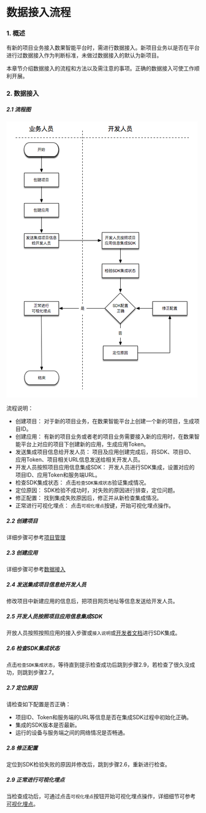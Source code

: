# 数据接入流程

### 1. 概述

有新的项目业务接入数果智能平台时，需进行数据接入。新项目业务以是否在平台进行过数据接入作为判断标准，未做过数据接入的默认为新项目。

本章节介绍数据接入的流程和方法以及需注意的事项。正确的数据接入可使工作顺利开展。

### 2. 数据接入

##### 2.1 流程图

![](/assets/example/data-access-flow.png)

流程说明：
* 创建项目： 对于新的项目业务，在数果智能平台上创建一个新的项目，生成项目ID。
* 创建应用： 有新的项目业务或者老的项目业务需要接入新的应用时，在数果智能平台上对应的项目下创建新的应用，生成应用Token。
* 发送集成项目信息给开发人员： 项目及应用创建完成后，将SDK、项目ID、应用Token、项目相关URL信息发送给相关开发人员。
* 开发人员按照项目应用信息集成SDK： 开发人员进行SDK集成，设置对应的项目ID、应用Token和服务端URL。
* 检查SDK集成状态： 点击`检查SDK集成状态`验证集成情况。
* 定位原因： SDK检验不成功时，对失败的原因进行排查，定位问题。
* 修正配置： 找到集成失败原因后，修正并从新检查集成情况。
* 正常进行可视化埋点： 点击`可视化埋点`按键，开始可视化埋点操作。

##### 2.2 创建项目

详细步骤可参考[项目管理](/manage-data/manage-projects.md)

##### 2.3 创建应用

详细步骤可参考[数据接入](/manage-data/data-access/README.md)

##### 2.4 发送集成项目信息给开发人员

修改项目中新建应用的信息后，把项目网页地址等信息发送给开发人员。

##### 2.5 开发人员按照项目应用信息集成SDK

开放人员按照按照应用的接入步骤或`接入说明`或[开发者文档](developer/README.md)进行SDK集成。

##### 2.6 检查SDK集成状态

点击`检查SDK集成状态`，等待直到提示检查成功后跳到步骤2.9，若检查了很久没成功，则跳到步骤2.7。

##### 2.7 定位原因

请检查如下配置是否正确：

* 项目ID、Token和服务端的URL等信息是否在集成SDK过程中初始化正确。
* 集成的SDK版本是否最新。
* 运行的设备与服务端之间的网络情况是否畅通。

##### 2.8 修正配置

定位到SDK检验失败的原因并修改后，跳到步骤2.6，重新进行检查。

##### 2.9 正常进行可视化埋点

当检查成功后，可通过点击`可视化埋点`按钮开始可视化埋点操作，详细细节可参考[可视化埋点](/manage-data/data-access/visual-track/README.md)。


